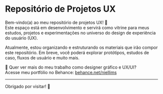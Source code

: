 # Repositório de Projetos UX

Bem-vindo(a) ao meu repositório de projetos UX! 👋  
Este espaço está em desenvolvimento e servirá como vitrine para meus estudos, projetos e experimentações no universo do design de experiência do usuário (UX).

Atualmente, estou organizando e estruturando os materiais que irão compor este repositório. Em breve, você poderá explorar protótipos, estudos de caso, fluxos de usuário e muito mais.

🔗 Quer ver mais do meu trabalho como designer gráfico e UX/UI?  
Acesse meu portfólio no Behance: [behance.net/niellims](https://www.behance.net/niellims)

---

Obrigado por visitar! 🚀  
